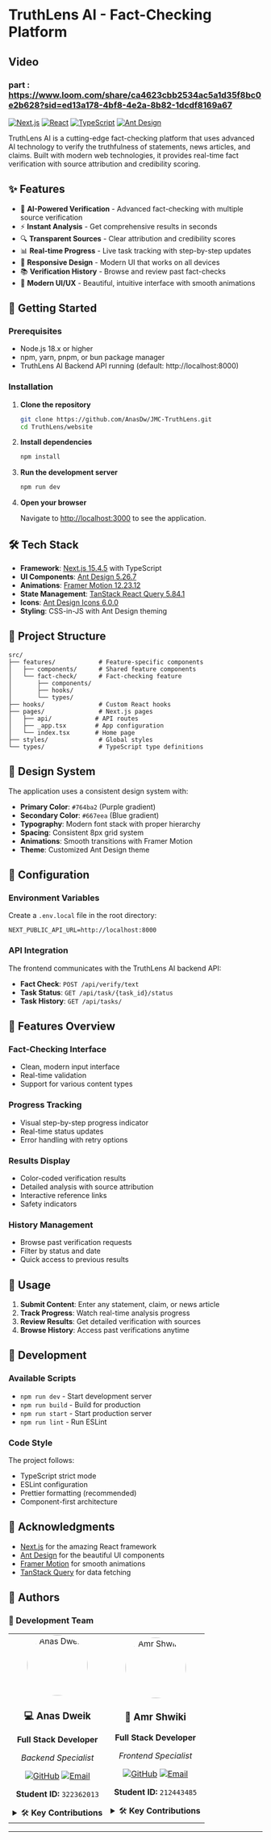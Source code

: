 # TruthLens AI - Fact-Checking Platform

## Video
### part : https://www.loom.com/share/ca4623cbb2534ac5a1d35f8bc0e2b628?sid=ed13a178-4bf8-4e2a-8b82-1dcdf8169a67


[![Next.js](https://img.shields.io/badge/Next.js-15.4.5-black)](https://nextjs.org/)
[![React](https://img.shields.io/badge/React-18.3.1-blue)](https://reactjs.org/)
[![TypeScript](https://img.shields.io/badge/TypeScript-5.x-blue)](https://www.typescriptlang.org/)
[![Ant Design](https://img.shields.io/badge/Ant%20Design-5.26.7-1677ff)](https://ant.design/)

TruthLens AI is a cutting-edge fact-checking platform that uses advanced AI technology to verify the truthfulness of statements, news articles, and claims. Built with modern web technologies, it provides real-time fact verification with source attribution and credibility scoring.

## ✨ Features

- 🤖 **AI-Powered Verification** - Advanced fact-checking with multiple source verification
- ⚡ **Instant Analysis** - Get comprehensive results in seconds
- 🔍 **Transparent Sources** - Clear attribution and credibility scores
- 📊 **Real-time Progress** - Live task tracking with step-by-step updates
- 📱 **Responsive Design** - Modern UI that works on all devices
- 📚 **Verification History** - Browse and review past fact-checks
- 🎨 **Modern UI/UX** - Beautiful, intuitive interface with smooth animations

## 🚀 Getting Started

### Prerequisites

- Node.js 18.x or higher
- npm, yarn, pnpm, or bun package manager
- TruthLens AI Backend API running (default: http://localhost:8000)

### Installation

1. **Clone the repository**
   ```bash
   git clone https://github.com/AnasDw/JMC-TruthLens.git
   cd TruthLens/website
   ```

2. **Install dependencies**
   ```bash
   npm install
   ```

3. **Run the development server**
   ```bash
   npm run dev
   ```

4. **Open your browser**
   
   Navigate to [http://localhost:3000](http://localhost:3000) to see the application.

## 🛠️ Tech Stack

- **Framework**: [Next.js 15.4.5](https://nextjs.org/) with TypeScript
- **UI Components**: [Ant Design 5.26.7](https://ant.design/)
- **Animations**: [Framer Motion 12.23.12](https://www.framer.com/motion/)
- **State Management**: [TanStack React Query 5.84.1](https://tanstack.com/query)
- **Icons**: [Ant Design Icons 6.0.0](https://ant.design/components/icon)
- **Styling**: CSS-in-JS with Ant Design theming

## 📁 Project Structure

```
src/
├── features/            # Feature-specific components
│   ├── components/      # Shared feature components
│   └── fact-check/      # Fact-checking feature
│       ├── components/
│       ├── hooks/
│       └── types/
├── hooks/               # Custom React hooks
├── pages/               # Next.js pages
│   ├── api/            # API routes
│   ├── _app.tsx        # App configuration
│   └── index.tsx       # Home page
├── styles/              # Global styles
└── types/               # TypeScript type definitions
```

## 🎨 Design System

The application uses a consistent design system with:

- **Primary Color**: `#764ba2` (Purple gradient)
- **Secondary Color**: `#667eea` (Blue gradient)
- **Typography**: Modern font stack with proper hierarchy
- **Spacing**: Consistent 8px grid system
- **Animations**: Smooth transitions with Framer Motion
- **Theme**: Customized Ant Design theme

## 🔧 Configuration

### Environment Variables

Create a `.env.local` file in the root directory:

```env
NEXT_PUBLIC_API_URL=http://localhost:8000
```

### API Integration

The frontend communicates with the TruthLens AI backend API:

- **Fact Check**: `POST /api/verify/text`
- **Task Status**: `GET /api/task/{task_id}/status`
- **Task History**: `GET /api/tasks/`

## 📱 Features Overview

### Fact-Checking Interface
- Clean, modern input interface
- Real-time validation
- Support for various content types

### Progress Tracking
- Visual step-by-step progress indicator
- Real-time status updates
- Error handling with retry options

### Results Display
- Color-coded verification results
- Detailed analysis with source attribution
- Interactive reference links
- Safety indicators

### History Management
- Browse past verification requests
- Filter by status and date
- Quick access to previous results

## 🎯 Usage

1. **Submit Content**: Enter any statement, claim, or news article
2. **Track Progress**: Watch real-time analysis progress
3. **Review Results**: Get detailed verification with sources
4. **Browse History**: Access past verifications anytime

## 🔨 Development

### Available Scripts

- `npm run dev` - Start development server
- `npm run build` - Build for production
- `npm run start` - Start production server
- `npm run lint` - Run ESLint

### Code Style

The project follows:
- TypeScript strict mode
- ESLint configuration
- Prettier formatting (recommended)
- Component-first architecture


## 🙏 Acknowledgments

- [Next.js](https://nextjs.org/) for the amazing React framework
- [Ant Design](https://ant.design/) for the beautiful UI components
- [Framer Motion](https://www.framer.com/motion/) for smooth animations
- [TanStack Query](https://tanstack.com/query) for data fetching


## 👥 Authors

<div >

### 🚀 Development Team

<table align="center">
<tr>
<td align="center" width="50%">
<a href="https://github.com/Anas-Emad-Dweik">
<img src="https://github.com/Anas-Emad-Dweik.png" width="120px" alt="Anas Dweik" style="border-radius: 50%;"/>
</a>
<br/>
<h3>💻 Anas Dweik</h3>
<p><strong>Full Stack Developer</strong></p>
<p><em>Backend Specialist</em></p>

[![GitHub](https://img.shields.io/badge/GitHub-100000?style=for-the-badge&logo=github&logoColor=white)](https://github.com/Anas-Emad-Dweik)
[![Email](https://img.shields.io/badge/Email-D14836?style=for-the-badge&logo=gmail&logoColor=white)](mailto:aansdw@edu.jmc.ac.il)

**Student ID:** `322362013`

<details>
<summary>🛠️ <strong>Key Contributions</strong></summary>

- 🏗️ **Backend Architecture** - Spring Boot setup & configuration
- 🔐 **Security Implementation** - Authentication & authorization
- 📊 **Database Design** - Entity modeling & relationships
- 🛒 **Order Management** - Checkout flow & order processing
- 📱 **API Development** - RESTful endpoints & controllers

</details>
</td>

<td align="center" width="50%">
<a href="https://github.com/Amr-Shwieky2">
<img src="https://github.com/Amr-Shwieky2.png" width="120px" alt="Amr Shwiki" style="border-radius: 50%;"/>
</a>
<br/>
<h3>🎨 Amr Shwiki</h3>
<p><strong>Full Stack Developer</strong></p>
<p><em>Frontend Specialist</em></p>

[![GitHub](https://img.shields.io/badge/GitHub-100000?style=for-the-badge&logo=github&logoColor=white)](https://github.com/Amr-Shwieky2)
[![Email](https://img.shields.io/badge/Email-D14836?style=for-the-badge&logo=gmail&logoColor=white)](mailto:amrsh@edu.jmc.ac.il)

**Student ID:** `212443485`

<details>
<summary>🛠️ <strong>Key Contributions</strong></summary>

- 🎨 **UI/UX Design** - Modern responsive interface design
- 🌐 **Frontend Development** - Thymeleaf templates & styling
- 📱 **JavaScript Features** - Cart functionality & interactions
- 🎯 **User Experience** - Navigation & user flow optimization
- 📋 **Testing & QA** - Frontend testing & bug fixes

</details>
</td>
</tr>
</table>

</div>

<div align="center">

---
